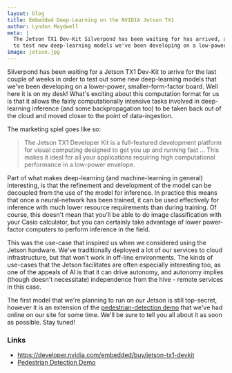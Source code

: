 ```yaml
---
layout: blog
title: Embedded Deep-Learning on the NVIDIA Jetson TX1
author: Lyndon Maydwell
meta: |
  The Jetson TX1 Dev-Kit Silverpond has been waiting for has arrived, and we're now ready
  to test new deep-learning models we've been developing on a low-power, small-form-factor board.
image: jetson.jpg
---
```

Silverpond has been waiting for a Jetson TX1 Dev-Kit to arrive for the
last couple of weeks in order to test out some new deep-learning models
that we've been developing on a lower-power, smaller-form-factor board.
Well here it is on my desk!
What's exciting about this computation format for us is that it allows the
fairly computationally intensive tasks involved in deep-learning inference
(and some backpropagation too) to be taken back out of the cloud and
moved closer to the point of data-ingestion.

<!--more-->

The marketing spiel goes like so:

> The Jetson TX1 Developer Kit is a full-featured development platform for visual
> computing designed to get you up and running fast ...
> This makes it ideal for all your applications requiring high
> computational performance in a low-power envelope.

Part of what makes deep-learning (and machine-learning in general) interesting,
is that the refinement and development of the model can be decoupled from
the use of the model for inference. In practice this means that once a neural-network
has been trained, it can be used effectively for inference with much lower resource
requirements than during training. Of course, this doesn't mean that you'll be able
to do image classification with your Casio calculator, but you can certainly
take advantage of lower power-factor computers to perform inference in the field.

This was the use-case that inspired us when we considered using the
Jetson hardware. We've traditionally deployed a lot of our services to cloud
infrastructure, but that won't work in off-line environments. The kinds
of use-cases that the Jetson facilitates are often especially interesting too,
as one of the appeals of AI is that it can drive autonomy, and autonomy implies
(though doesn't necessitate) independence from the hive - remote services in
this case.

The first model that we're planning to run on our Jetson is still top-secret,
however it is an extension of the
[pedestrian-detection demo](/object-detector)
that we've had online on our site for some time. We'll be sure to tell
you all about it as soon as possible. Stay tuned!

### Links

* <https://developer.nvidia.com/embedded/buy/jetson-tx1-devkit>
* [Pedestrian Detection Demo](/object-detector)
